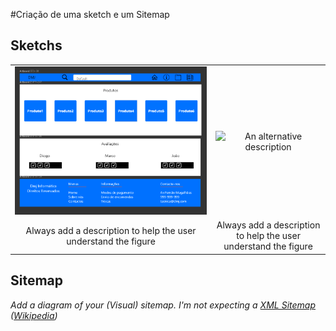 #Criação de uma sketch e um Sitemap


## Sketchs


| | |
:---: | :---:
![An alternative description](imagens/imagem1.png) | ![An alternative description](images/image06.png)
Always add a description to help the user understand the figure |  Always add a description to help the user understand the figure 


## Sitemap

_Add a diagram of your (Visual) sitemap. I'm not expecting a [XML Sitemap](https://developers.google.com/search/docs/advanced/sitemaps/build-sitemap#expandable-1) ([Wikipedia](https://en.wikipedia.org/wiki/Sitemaps))_  
